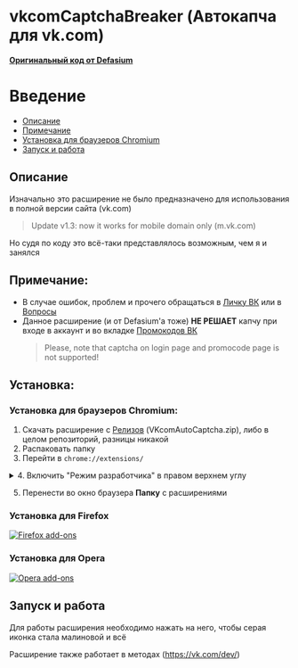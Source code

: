 # vkcomCaptchaBreaker (Автокапча для vk.com)
[__Оригинальный код от Defasium__](https://github.com/Defasium/vkCaptchaBreaker)
# Введение

- [Описание](https://github.com/eremeyko/vkcomCaptchaBreaker#%D0%9E%D0%BF%D0%B8%D1%81%D0%B0%D0%BD%D0%B8%D0%B5)<br/>
- [Примечание](https://github.com/eremeyko/vkcomCaptchaBreaker#%D0%9F%D1%80%D0%B8%D0%BC%D0%B5%D1%87%D0%B0%D0%BD%D0%B8%D0%B5)<br/>
- [Установка для браузеров Chromium](https://github.com/eremeyko/vkcomCaptchaBreaker#%D0%A3%D1%81%D1%82%D0%B0%D0%BD%D0%BE%D0%B2%D0%BA%D0%B0%20%D0%B4%D0%BB%D1%8F%20%D0%B1%D1%80%D0%B0%D1%83%D0%B7%D0%B5%D1%80%D0%BE%D0%B2%20Chromium:)
- [Запуск и работа](https://github.com/eremeyko/vkcomCaptchaBreaker#%D0%97%D0%B0%D0%BF%D1%83%D1%81%D0%BA%20%D0%B8%20%D1%80%D0%B0%D0%B1%D0%BE%D1%82%D0%B0)

## Описание
Изначально это расширение не было предназначено для использования в полной версии сайта (vk.com)
>Update v1.3: now it works for mobile domain only (m.vk.com)

Но судя по коду это всё-таки представлялось возможным, чем я и занялся

## Примечание:
- В случае ошибок, проблем и прочего обращаться в [Личку ВК](https://vk.me/eremey) или в [Вопросы](https://github.com/eremeyko/vkcomCaptchaBreaker/issues)
- Данное расширение (и от Defasium'а тоже) __НЕ РЕШАЕТ__ капчу при входе в аккаунт и во вкладке [Промокодов ВК](https://vk.com/settings?act=payments&w=promocode)
    > Please, note that captcha on login page and promocode page is not supported!

## Установка:
### Установка для браузеров Chromium:
1. Скачать расширение с [Релизов](https://github.com/eremeyko/vkcomCaptchaBreaker/releases) (VKcomAutoCaptcha.zip), либо в целом репозиторий, разницы никакой
2. Распаковать папку
3. Перейти в `chrome://extensions/`
<details>
<summary>4. Включить "Режим разработчика" в правом верхнем углу</summary>
<img src="https://i.imgur.com/thAxeoa.png">
</details>

5. Перенести во окно браузера __Папку__ с расширениями

### Установка для Firefox
<a href="https://addons.mozilla.org/ru/firefox/addon/vkautocaptcha/"><img src="https://github.com/Defasium/vkCaptchaBreaker/raw/main/assets/firefox-addons.png" alt="Firefox add-ons"></a>

### Установка для Opera
<a href="https://addons.opera.com/en-gb/extensions/details/vkautocaptcha/"><img src="https://i.imgur.com/IYYsrwg.png" alt="Opera add-ons"></a>

## Запуск и работа
Для работы расширения необходимо нажать на него, чтобы серая иконка стала малиновой и всё

Расширение также работает в методах (https://vk.com/dev/) 
